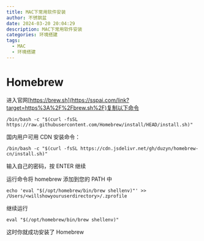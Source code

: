 ```yaml
---
title: MAC下常用软件安装
author: 不锈钢盆
date: 2024-03-20 20:04:29
description: MAC下常用软件安装
categories: 环境搭建
tags:
  - MAC
  - 环境搭建
---
```


# Homebrew

进入官网[https://brew.sh](https://sspai.com/link?target=https%3A%2F%2Fbrew.sh%2F)复制以下命令

```
/bin/bash -c "$(curl -fsSL https://raw.githubusercontent.com/Homebrew/install/HEAD/install.sh)"
```

国内用户可用 CDN 安装命令：

```
/bin/bash -c "$(curl -fsSL https://cdn.jsdelivr.net/gh/duzyn/homebrew-cn/install.sh)"
```

输入自己的密码，按 ENTER 继续

运行命令将 homebrew 添加到您的 PATH 中

```
echo 'eval "$(/opt/homebrew/bin/brew shellenv)"' >> /Users/<willshowyouruserdirectory>/.zprofile
```

继续运行

```
eval "$(/opt/homebrew/bin/brew shellenv)"
```

这时你就成功安装了 Homebrew
